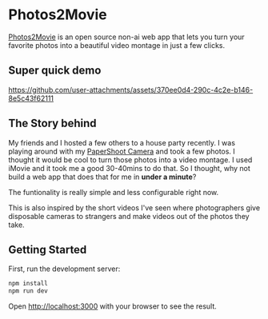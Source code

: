 # Photos2Movie

[Photos2Movie](https://video.suveenellawela.com) is an open source non-ai web app that lets you turn your favorite photos into a beautiful video montage in just a few clicks.

## Super quick demo

https://github.com/user-attachments/assets/370ee0d4-290c-4c2e-b146-8e5c43f62111

## The Story behind

My friends and I hosted a few others to a house party recently. I was playing around with my [PaperShoot Camera](https://papershoot.com) and took a few photos. I thought it would be cool to turn those photos into a video montage. I used iMovie and it took me a good 30-40mins to do that. So I thought, why not build a web app that does that for me in **under a minute**?

The funtionality is really simple and less configurable right now.

This is also inspired by the short videos I've seen where photographers give disposable cameras to strangers and make videos out of the photos they take.

## Getting Started

First, run the development server:

```bash
npm install
npm run dev
```

Open [http://localhost:3000](http://localhost:3000) with your browser to see the result.
